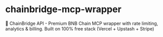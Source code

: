 # chainbridge-mcp-wrapper
🌉 ChainBridge API - Premium BNB Chain MCP wrapper with rate limiting, analytics &amp; billing. Built on 100% free stack (Vercel + Upstash + Stripe)
